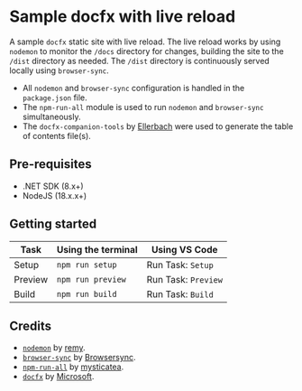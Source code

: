# Sample docfx with live reload

A sample `docfx` static site with live reload. The live reload works by using `nodemon` to monitor the `/docs` directory for changes, building the site to the `/dist` directory as needed. The `/dist` directory is continuously served locally using `browser-sync`.

- All `nodemon` and `browser-sync` configuration is handled in the `package.json` file.
- The `npm-run-all` module is used to run `nodemon` and `browser-sync` simultaneously.
- The `docfx-companion-tools` by [Ellerbach](https://github.com/Ellerbach) were used to generate the table of contents file(s).

## Pre-requisites

- .NET SDK (8.x+)
- NodeJS (18.x.x+)

## Getting started

| Task     | Using the terminal | Using VS Code       |
| ---------| ------------------ | ------------------- |
| Setup    | `npm run setup`    | Run Task: `Setup`   |
| Preview  | `npm run preview`  | Run Task: `Preview` |
| Build    | `npm run build`    | Run Task: `Build`   |

## Credits

- [`nodemon`](https://github.com/remy/nodemon) by [remy](https://github.com/remy).
- [`browser-sync`](https://github.com/BrowserSync/browser-sync) by [Browsersync](https://github.com/BrowserSync).
- [`npm-run-all`](https://github.com/mysticatea/npm-run-all) by [mysticatea](https://github.com/mysticatea).
- [`docfx`](https://github.com/dotnet/docfx) by [Microsoft](https://github.com/microsoft).
